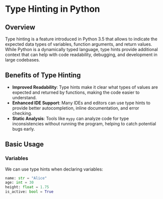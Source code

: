 # Type Hinting in Python

## Overview

Type hinting is a feature introduced in Python 3.5 that allows to indicate the expected data types of variables, function arguments, and return values. While Python is a dynamically typed language, type hints provide additional context that can help with code readability, debugging, and development in large codebases.

## Benefits of Type Hinting

- **Improved Readability**: Type hints make it clear what types of values are expected and returned by functions, making the code easier to understand.
- **Enhanced IDE Support**: Many IDEs and editors can use type hints to provide better autocompletion, inline documentation, and error checking.
- **Static Analysis**: Tools like `mypy` can analyze code for type inconsistencies without running the program, helping to catch potential bugs early.

## Basic Usage

### Variables

We can use type hints when declaring variables:

```python
name: str = "Alice"
age: int = 30
height: float = 1.75
is_active: bool = True
```
